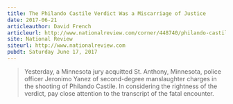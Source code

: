 ```yaml
---
title: The Philando Castile Verdict Was a Miscarriage of Justice
date: 2017-06-21
articleauthor: David French
articleurl: http://www.nationalreview.com/corner/448740/philando-castile-verdict-was-miscarriage-justice
site: National Review
siteurl: http://www.nationalreview.com
pubdt: Saturday June 17, 2017
---
```


> Yesterday, a Minnesota jury acquitted St. Anthony, Minnesota, police officer Jeronimo Yanez of second-degree manslaughter charges in the shooting of Philando Castile. In considering the rightness of the verdict, pay close attention to the transcript of the fatal encounter.
